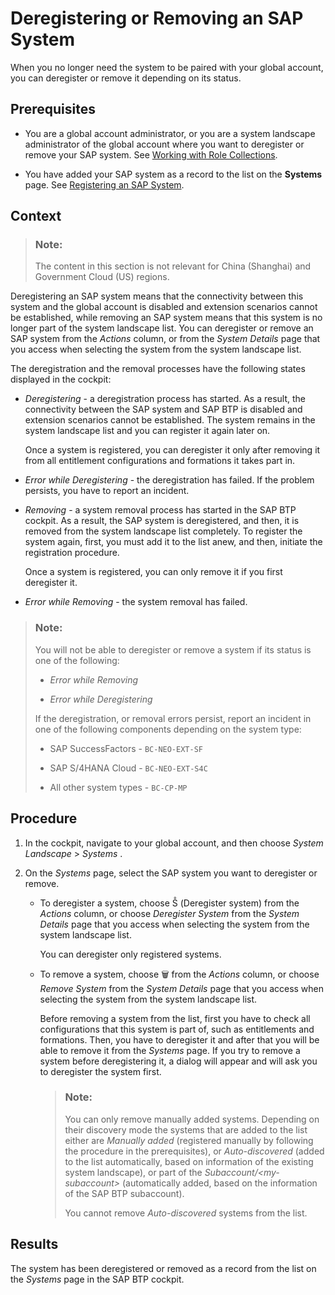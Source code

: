 <!-- loio0c6f4988f9154a96b399ce9b9a2fd5a1 -->

<link rel="stylesheet" type="text/css" href="../css/sap-icons.css"/>

# Deregistering or Removing an SAP System

When you no longer need the system to be paired with your global account, you can deregister or remove it depending on its status.



<a name="loio0c6f4988f9154a96b399ce9b9a2fd5a1__prereq_l4m_s5b_fhb"/>

## Prerequisites

-   You are a global account administrator, or you are a system landscape administrator of the global account where you want to deregister or remove your SAP system. See [Working with Role Collections](../50-administration-and-ops/working-with-role-collections-393ea0b.md).

-   You have added your SAP system as a record to the list on the **Systems** page. See [Registering an SAP System](registering-an-sap-system-2ffdaff.md).




## Context

> ### Note:  
> The content in this section is not relevant for China \(Shanghai\) and Government Cloud \(US\) regions.

Deregistering an SAP system means that the connectivity between this system and the global account is disabled and extension scenarios cannot be established, while removing an SAP system means that this system is no longer part of the system landscape list. You can deregister or remove an SAP system from the *Actions* column, or from the *System Details* page that you access when selecting the system from the system landscape list.

The deregistration and the removal processes have the following states displayed in the cockpit:

-   *Deregistering* - a deregistration process has started. As a result, the connectivity between the SAP system and SAP BTP is disabled and extension scenarios cannot be established. The system remains in the system landscape list and you can register it again later on.

    Once a system is registered, you can deregister it only after removing it from all entitlement configurations and formations it takes part in.

-   *Error while Deregistering* - the deregistration has failed. If the problem persists, you have to report an incident.
-   *Removing* - a system removal process has started in the SAP BTP cockpit. As a result, the SAP system is deregistered, and then, it is removed from the system landscape list completely. To register the system again, first, you must add it to the list anew, and then, initiate the registration procedure.

    Once a system is registered, you can only remove it if you first deregister it.

-   *Error while Removing* - the system removal has failed.

> ### Note:  
> You will not be able to deregister or remove a system if its status is one of the following:
> 
> -   *Error while Removing*
> 
> -   *Error while Deregistering*
> 
> 
> If the deregistration, or removal errors persist, report an incident in one of the following components depending on the system type:
> 
> -   SAP SuccessFactors - `BC-NEO-EXT-SF`
> 
> -   SAP S/4HANA Cloud - `BC-NEO-EXT-S4C`
> 
> -   All other system types - `BC-CP-MP`



## Procedure

1.  In the cockpit, navigate to your global account, and then choose *System Landscape* \> *Systems* .

2.  On the *Systems* page, select the SAP system you want to deregister or remove.

    -   To deregister a system, choose <span class="SAP-icons"></span> \(Deregister system\) from the *Actions* column, or choose *Deregister System* from the *System Details* page that you access when selecting the system from the system landscape list.

        You can deregister only registered systems.

    -   To remove a system, choose :wastebasket: from the *Actions* column, or choose *Remove System* from the *System Details* page that you access when selecting the system from the system landscape list.

        Before removing a system from the list, first you have to check all configurations that this system is part of, such as entitlements and formations. Then, you have to deregister it and after that you will be able to remove it from the *Systems* page. If you try to remove a system before deregistering it, a dialog will appear and will ask you to deregister the system first.

        > ### Note:  
        > You can only remove manually added systems. Depending on their discovery mode the systems that are added to the list either are *Manually added* \(registered manually by following the procedure in the prerequisites\), or *Auto-discovered* \(added to the list automatically, based on information of the existing system landscape\), or part of the *Subaccount/<my-subaccount\>* \(automatically added, based on the information of the SAP BTP subaccount\).
        > 
        > You cannot remove *Auto-discovered* systems from the list.





<a name="loio0c6f4988f9154a96b399ce9b9a2fd5a1__result_xgx_jhw_p5b"/>

## Results

The system has been deregistered or removed as a record from the list on the *Systems* page in the SAP BTP cockpit.

